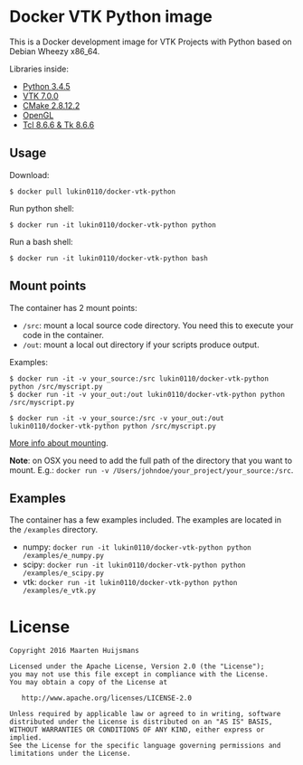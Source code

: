 # Docker VTK Python image

This is a Docker development image for VTK Projects with Python based 
on Debian Wheezy x86_64. 

Libraries inside:

* [Python 3.4.5](https://www.python.org/)
* [VTK 7.0.0](http://www.vtk.org/)
* [CMake 2.8.12.2](https://cmake.org/)
* [OpenGL](https://www.opengl.org/)
* [Tcl 8.6.6 & Tk 8.6.6](https://www.tcl.tk/)

## Usage

Download:
```
$ docker pull lukin0110/docker-vtk-python
```

Run python shell:
```
$ docker run -it lukin0110/docker-vtk-python python
```

Run a bash shell:
```
$ docker run -it lukin0110/docker-vtk-python bash
```

## Mount points

The container has 2 mount points:

* `/src`: mount a local source code directory. You need this to execute your code in the container.
* `/out`: mount a local out directory if your scripts produce output.

Examples:
```
$ docker run -it -v your_source:/src lukin0110/docker-vtk-python python /src/myscript.py
$ docker run -it -v your_out:/out lukin0110/docker-vtk-python python /src/myscript.py

$ docker run -it -v your_source:/src -v your_out:/out lukin0110/docker-vtk-python python /src/myscript.py
```

[More info about mounting](https://docs.docker.com/engine/tutorials/dockervolumes/).

**Note**: on OSX you need to add the full path of the directory that you want to mount. 
E.g.: `docker run -v /Users/johndoe/your_project/your_source:/src`.

## Examples

The container has a few examples included. The examples are located in 
the `/examples` directory.

* numpy: `docker run -it lukin0110/docker-vtk-python python /examples/e_numpy.py`
* scipy: `docker run -it lukin0110/docker-vtk-python python /examples/e_scipy.py`
* vtk: `docker run -it lukin0110/docker-vtk-python python /examples/e_vtk.py`

# License

    Copyright 2016 Maarten Huijsmans

    Licensed under the Apache License, Version 2.0 (the "License");
    you may not use this file except in compliance with the License.
    You may obtain a copy of the License at

       http://www.apache.org/licenses/LICENSE-2.0

    Unless required by applicable law or agreed to in writing, software
    distributed under the License is distributed on an "AS IS" BASIS,
    WITHOUT WARRANTIES OR CONDITIONS OF ANY KIND, either express or implied.
    See the License for the specific language governing permissions and
    limitations under the License.

